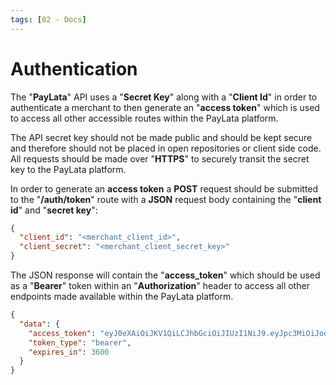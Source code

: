 ```yaml
---
tags: [02 - Docs]
---
```


# Authentication

The "**PayLata**" API uses a "**Secret Key**" along with a "**Client Id**" in order to authenticate a merchant to then generate an "**access token**" which is used to access all other accessible routes within the PayLata platform.

The API secret key should not be made public and should be kept secure and therefore should not be placed in open repositories or client side code. All requests should be made over "**HTTPS**" to securely transit the secret key to the PayLata platform.

In order to generate an **access token** a **POST** request should be submitted to the "**/auth/token**" route with a **JSON** request body containing the "**client id**" and "**secret key**":

```json
{
  "client_id": "<merchant_client_id>",
  "client_secret": "<merchant_client_secret_key>"
}
```

The JSON response will contain the "**access_token**" which should be used as a "**Bearer**" token within an "**Authorization**" header to access all other endpoints made available within the PayLata platform.

```json
{
  "data": {
    "access_token": "eyJ0eXAiOiJKV1QiLCJhbGciOiJIUzI1NiJ9.eyJpc3MiOiJodHRwczpcL1wvcGF5bGF0YS5jb21cL2FwaVwvdjFcL2F1dGkhjfgdjhfcjhfcdkjufkhcL3Rva2VuIiwiaWF0IjoxNTc1MDA1NjYzLCJleHAiOjE1NzUwMDkyNjMsIm5iZiI6MTU3NTAwNTY2MywianRpIjoiWkRYQWhYZGRnYXRVVkl1dSIsInN1YiI6NCwikhfdcHJ2IjoiMjNiZDVjODkkjgdfku0OWY2MDBhZGIzOWU3MDFjNDAwODcyZGI3YTU5NzZmNyIsIm1lcmNoYW50X2lkIjo1LCJ1c2VyX2lkIjo0fQ.Uy9arGnRI8JrH1VpqGxDuYTZSx3fINe9NhAs-BR7E9I",
    "token_type": "bearer",
    "expires_in": 3600
  }
}
```
